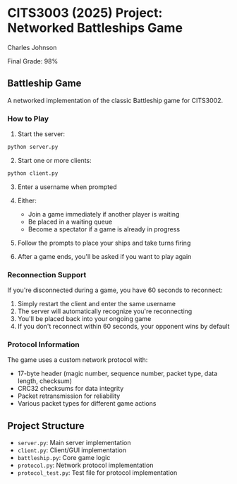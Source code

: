 # CITS3003 (2025) Project: Networked Battleships Game

Charles Johnson

Final Grade: 98%

## Battleship Game

A networked implementation of the classic Battleship game for CITS3002.

### How to Play

1. Start the server:

```bash
python server.py
```

2. Start one or more clients:

```bash
python client.py
```

3. Enter a username when prompted

4. Either:

   - Join a game immediately if another player is waiting
   - Be placed in a waiting queue
   - Become a spectator if a game is already in progress

5. Follow the prompts to place your ships and take turns firing

6. After a game ends, you'll be asked if you want to play again

### Reconnection Support

If you're disconnected during a game, you have 60 seconds to reconnect:

1. Simply restart the client and enter the same username
2. The server will automatically recognize you're reconnecting
3. You'll be placed back into your ongoing game
4. If you don't reconnect within 60 seconds, your opponent wins by default

### Protocol Information

The game uses a custom network protocol with:

- 17-byte header (magic number, sequence number, packet type, data length, checksum)
- CRC32 checksums for data integrity
- Packet retransmission for reliability
- Various packet types for different game actions

## Project Structure

- `server.py`: Main server implementation
- `client.py`: Client/GUI implementation
- `battleship.py`: Core game logic
- `protocol.py`: Network protocol implementation
- `protocol_test.py`: Test file for protocol implementation
